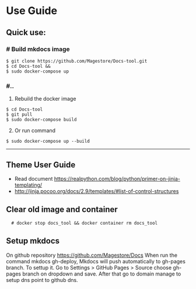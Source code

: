 # Use Guide

## Quick use:

### # Build mkdocs image
```
$ git clone https://github.com/Magestore/Docs-tool.git
$ cd Docs-tool && 
$ sudo docker-compose up
```

### #..

1. Rebuild the docker image
```
$ cd Docs-tool
$ git pull
$ sudo docker-compose build
```
2. Or run command
```
$ sudo docker-compose up --build
```

-----------------------------------------------------------------------------

## Theme User Guide
- Read document https://realpython.com/blog/python/primer-on-jinja-templating/
- http://jinja.pocoo.org/docs/2.9/templates/#list-of-control-structures

## Clear old image and container

```
  # docker stop docs_tool && docker container rm docs_tool
```

## Setup mkdocs

On github repository https://github.com/Magestore/Docs
When run the command mkdocs gh-deploy, Mkdocs will push automatically to gh-pages branch.
To settup it. Go to Settings > GitHub Pages > Source choose gh-pages branch on dropdown and save. After that go to
domain manage to setup dns point to github dns.
